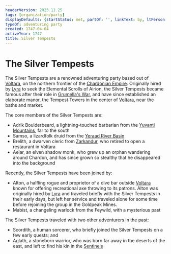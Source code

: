 ```yaml
---
headerVersion: 2023.11.25
tags: [organization/party]
displayDefaults: {startStatus: met, partOf: '', linkText: by, ltPerson: by}
typeOf: adventuring party
created: 1747-04-04
activeYear: 1747
title: Silver Tempests
---
```

# The Silver Tempests

The Silver Tempests are a renowned adventuring party based out of [Voltara](<../../../gazetteer/west-coast/chardonian-empire/northern-frontier/voltara.md>), on the northern frontier of the [Chardonian Empire](<../../../gazetteer/west-coast/chardonian-empire/chardonian-empire.md>). Originally hired by [Lyra](<../../chardonians/lyra.md>) to seek the Elemental Scrolls of Airion, the Silver Tempests became famous after their role in [Grumella's War](<../../../events/1700s/grumella-s-war.md>), and have since established an elaborate manor, the Tempest Towers in the center of [Voltara](<../../../gazetteer/west-coast/chardonian-empire/northern-frontier/voltara.md>), near the baths and market. 

The core members of the Silver Tempests are:
- Adrik Boulderbeard, a lightning-touched barbarian from the [Yuvanti Mountains](<../../../gazetteer/greater-dunmar/yuvanti-mountains.md>), far to the south
- Samso, a lizardfolk druid from the [Yeraad River Basin](<../../../gazetteer/west-coast/yeraad-river-basin.md>)
- Brelith, a dwarven cleric from [Zarkandur](<../../../gazetteer/sentinel-range/dwarven-kingdoms/zarkandur.md>), who retired to open a restaurant in Voltara
- Aelar, an elven shadow monk, who grew up an orphan wandering around Chardon, and has since grown so stealthy that he disappeared into the background

Recently, the Silver Tempests have been joined by:
- Alton, a halfling rogue and proprietor of a dive bar outside [Voltara](<../../../gazetteer/west-coast/chardonian-empire/northern-frontier/voltara.md>) known for offering recreational axe throwing to its patrons. Alton was originally hired by [Lyra](<../../chardonians/lyra.md>) and traveled briefly with the Silver Tempests in their early days, but left her service and traveled alone for some time before rejoining the group in the Goldpeak Mines.
- Mabist, a changeling warlock from the Feywild, with a mysterious past

The Silver Tempests traveled with two other adventurers in the past:
- Scordith, a human sorcerer, who briefly joined the Silver Tempests on a few early quests; and
- Aglath, a stoneborn warrior, who was born far away in the deserts of the east, and left to find his kin in the [Sentinels](<../../../gazetteer/sentinel-range/sentinel-range.md>)

